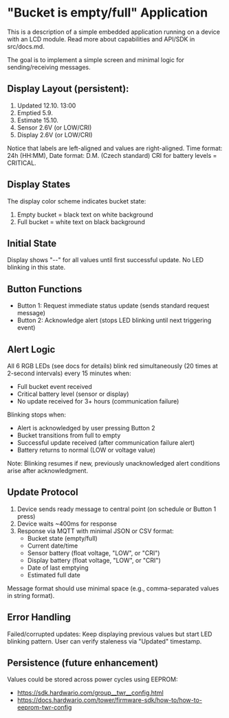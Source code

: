 # "Bucket is empty/full" Application

This is a description of a simple embedded application running on a device with an LCD module. Read more about capabilities and API/SDK in src/docs.md.

The goal is to implement a simple screen and minimal logic for sending/receiving messages.

## Display Layout (persistent):
1. Updated       12.10. 13:00
2. Emptied              5.9.
3. Estimate           15.10.
4. Sensor              2.6V (or LOW/CRI)
5. Display             2.6V (or LOW/CRI)

Notice that labels are left-aligned and values are right-aligned.
Time format: 24h (HH:MM), Date format: D.M. (Czech standard)
CRI for battery levels = CRITICAL.

## Display States
The display color scheme indicates bucket state:
1. Empty bucket = black text on white background
2. Full bucket = white text on black background

## Initial State
Display shows "--" for all values until first successful update. No LED blinking in this state.

## Button Functions
- Button 1: Request immediate status update (sends standard request message)
- Button 2: Acknowledge alert (stops LED blinking until next triggering event)

## Alert Logic
All 6 RGB LEDs (see docs for details) blink red simultaneously (20 times at 2-second intervals) every 15 minutes when:
- Full bucket event received
- Critical battery level (sensor or display)
- No update received for 3+ hours (communication failure)

Blinking stops when:
- Alert is acknowledged by user pressing Button 2
- Bucket transitions from full to empty
- Successful update received (after communication failure alert)
- Battery returns to normal (LOW or voltage value)

Note: Blinking resumes if new, previously unacknowledged alert conditions arise after acknowledgment.

## Update Protocol
1. Device sends ready message to central point (on schedule or Button 1 press)
2. Device waits ~400ms for response
3. Response via MQTT with minimal JSON or CSV format:
   - Bucket state (empty/full)
   - Current date/time
   - Sensor battery (float voltage, "LOW", or "CRI")
   - Display battery (float voltage, "LOW", or "CRI")
   - Date of last emptying
   - Estimated full date

Message format should use minimal space (e.g., comma-separated values in string format).

## Error Handling
Failed/corrupted updates: Keep displaying previous values but start LED blinking pattern. User can verify staleness via "Updated" timestamp.

## Persistence (future enhancement)
Values could be stored across power cycles using EEPROM:
- https://sdk.hardwario.com/group__twr__config.html
- https://docs.hardwario.com/tower/firmware-sdk/how-to/how-to-eeprom-twr-config
